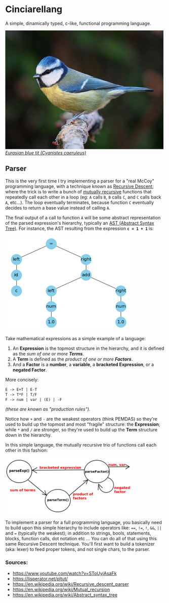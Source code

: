 # Cinciarellang

A simple, dinamically typed, c-like, functional programming language.


<img src="docs/res/cinciarella.jpg" width="500" />
<a style="font-style : italic;" href="https://en.wikipedia.org/wiki/Eurasian_blue_tit">Eurasian blue tit (Cyanistes caeruleus)</a>


## Parser

This is the very first time I try implementing a parser for a "real McCoy" programming language, with a technique known as <a href="https://en.wikipedia.org/wiki/Recursive_descent_parser">Recursive Descent</a>; where the trick is to write a bunch of <a href="https://en.wikipedia.org/wiki/Mutual_recursion">mutually recursive</a> functions that repeatedly call each other in a loop (eg: `A` calls `B`, `B` calls `C`, and `C` calls back `A`, etc...). The loop eventually terminates, because function `C` eventually decides to return a base value instead of calling `A`. 

The final output of a call to function `A` will be some abstract representation of the parsed expression's hierarchy, typically an <a href="https://en.wikipedia.org/wiki/Abstract_syntax_tree">AST (Abstract Syntax Tree)</a>. For instance, the AST resulting from the expression **`c = 1 + 1`** is:

<img src="docs/res/ast-example.png" width="400" />


<br/>

Take mathematical expressions as a simple example of a language:

1. An **Expression** is the topmost structure in the hierarchy, and it is defined as the *sum of one or more **Terms***.
2. A **Term** is defined as the *product of one or more **Factors***.
3. And a **Factor** is a **number**, a **variable**, a **bracketed Expression**, or a **negated Factor**. 

More concisely:

```
E -> E+T | E-T
T -> T*F | T/F
F -> num | var | (E) | -F
```
*(these are known as "production rules").*

Notice how `+` and `-` are the weakest operators (think PEMDAS) so they're used to build up the topmost and most "fragile" structure: the **Expression**; while `*` and `/` are stronger, so they're used to build up the **Term** structure down in the hierarchy.

In this simple language, the mutually recursive trio of functions call each other in this fashion:

<img src="docs/res/calls-graph.png" width="400"/>


To implement a parser for a full programming language, you basically need to build upon this simple hierarchy to include operators like: `==`, `!=`, `!`, `&&`, `||` and `=` (typically the weakest); in addition to strings, bools, statements, blocks, function calls, dot notation etc ... You can do all of that using this same Recursive Descent technique. You'll first want to build a tokenizer (aka: lexer) to feed proper tokens, and not single chars, to the parser. 


### Sources:
* https://www.youtube.com/watch?v=SToUyjAsaFk
* https://lisperator.net/pltut/
* https://en.wikipedia.org/wiki/Recursive_descent_parser
* https://en.wikipedia.org/wiki/Mutual_recursion
* https://en.wikipedia.org/wiki/Abstract_syntax_tree





